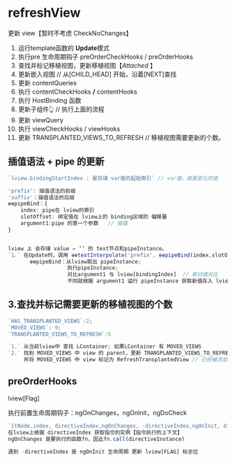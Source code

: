 # refreshView

更新 view【暂时不考虑 CheckNoChanges】

1. 运行template函数的 **Update**模式
2. 执行pre 生命周期钩子 preOrderCheckHooks / preOrderHooks
3. 查找并标记移植视图，更新移植视图【*Attached* 】
4. 更新嵌入视图  // 从[CHILD_HEAD] 开始，沿着[NEXT]查找
5. 更新 contentQueries
6. 执行 contentCheckHooks **/** contentHooks
7. 执行 HostBinding 函数
8. 更新子组件👆     // 执行上面的流程 
9. 更新 viewQuery
10. 执行 viewCheckHooks / viewHooks
11. 更新 TRANSPLANTED_VIEWS_TO_REFRESH   // 移植视图需要更新的个数。

## 插值语法 + pipe 的更新

```typescript
`lview.bindingStartIndex : 是存储 var值的起始索引` // var值，就是变化的值

'prefix': 插值语法的前缀
'suffix'：插值语法的后缀
ɵɵpipeBind：{
    index: pipe在 lview的索引
    slotOffset: 绑定值在 lview上的 binding区域的 偏移量
    argument1:pipe 的第一个参数   // 插值
}


lview 上 会存储 value = ‘’ 的 text节点和pipeInstance。
`1.` 在Update时，调用 ɵɵtextInterpolate('prefix', ɵɵpipeBind(index,slotOffset,argument1), 'suffix')
       ɵɵpipeBind：从lview取出 pipeInstance;
                   执行pipeInstance;
                   对比argument1 与 lview[bindingIndex]  // 新旧值对比
                   不同就根据 argument1 运行 pipeInstance 获取新值存入 lview[bindingIndex] 

```

## 3.查找并标记需要更新的移植视图的个数

```typescript
`HAS_TRANSPLANTED_VIEWS`:2;
`MOVED_VIEWS`: 9;
`TRANSPLANTED_VIEWS_TO_REFRESH`:5

`1.` 从当前lview中 查找 LContainer; 如果LContainer 有 MOVED_VIEWS 
`2.` 找到 MOVED_VIEWS 中 view 的 parent，更新 TRANSPLANTED_VIEWS_TO_REFRESH 属性 // 也就是需要更新的移植视图个数
     并将 MOVED_VIEWS 中 view 标记为 RefreshTransplantedView // 已经被添加的shi'tu
```



## preOrderHooks

lview[Flag] 

执行前置生命周期钩子：ngOnChanges，ngOnInit，ngDoCheck

```typescript
`[tNode.index, directiveIndex,ngOnChanges, -directiveIndex,ngOnInit, directiveIndex,ngDoCheck,...]`
在lview上根据 directiveIndex 获取指令的实例【指令执行的上下文】
ngOnChanges 是要执行的函数fn，因此fn.call(directiveInstance)  

遇到 -directiveIndex 是 ngOnInit 生命周期 更新 lview[FLAG] 标志位
```

